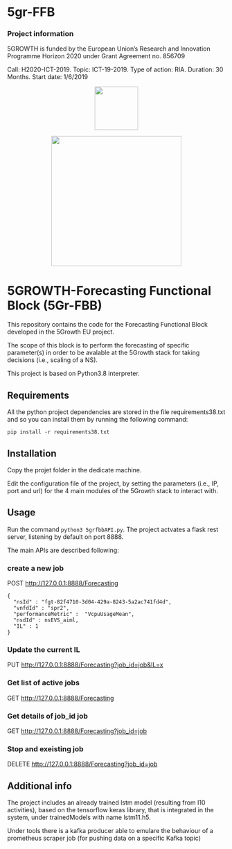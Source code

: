 # 5gr-FFB

### Project information
5GROWTH is funded by the European Union’s Research and Innovation Programme Horizon 2020 under Grant Agreement no. 856709


Call: H2020-ICT-2019. Topic: ICT-19-2019. Type of action: RIA. Duration: 30 Months. Start date: 1/6/2019


<p align="center">
<img src="https://upload.wikimedia.org/wikipedia/commons/b/b7/Flag_of_Europe.svg" width="100px" />
</p>

<p align="center">
<img src="https://5g-ppp.eu/wp-content/uploads/2019/06/5Growth_rgb_horizontal.png" width="300px" />
</p>
 
# 5GROWTH-Forecasting Functional Block (5Gr-FBB)
This repository contains the code for the Forecasting Functional Block developed in the 5Growth EU project.

The scope of this block is to perform the forecasting of specific parameter(s) in order to be avalable at the 5Growth stack for taking decisions (i.e., scaling of a NS).

This project is based on Python3.8 interpreter.

## Requirements
All the python project dependencies are stored in the file requirements38.txt and so you can install them by running the following command:

    pip install -r requirements38.txt
    
## Installation
Copy the projet folder in the dedicate machine.

Edit the configuration file of the project, by setting the parameters (i.e., IP, port and url) for the 4 main modules of the 5Growth stack to interact with.


## Usage
 
Run the command `python3 5grfbbAPI.py`.
The project actvates a flask rest server, listening by default on port 8888.

The main APIs are described following:
### create a new job
POST http://127.0.0.1:8888/Forecasting

   
    { 
      "nsId" : "fgt-82f4710-3d04-429a-8243-5a2ac741fd4d",
      "vnfdId" : "spr2",
      "performanceMetric" :  "VcpuUsageMean",
      "nsdId" : nsEVS_aiml,
      "IL" : 1
    }

### Update the current IL
PUT http://127.0.0.1:8888/Forecasting?job_id=job&IL=x

### Get list of active jobs
GET http://127.0.0.1:8888/Forecasting
### Get details of job_id job
GET http://127.0.0.1:8888/Forecasting?job_id=job

### Stop and exeisting job
DELETE http://127.0.0.1:8888/Forecasting?job_id=job

## Additional info
The project includes an already trained lstm model (resulting from I10 activities), based on the tensorflow keras library, that is integrated in the system, under trainedModels with name lstm11.h5.

Under tools there is a kafka producer able to emulare the behaviour of a prometheus scraper job (for pushing data on a specific Kafka topic)

 